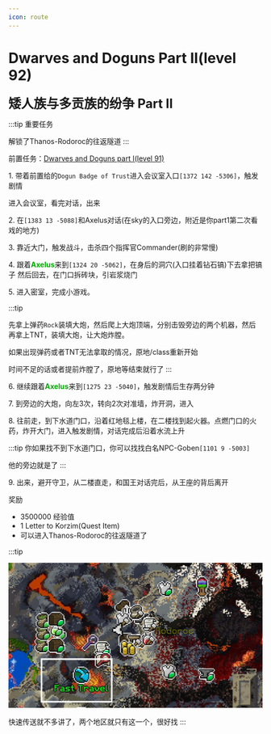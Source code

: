 ```yaml
---
icon: route
---
```

# Dwarves and Doguns Part II(level 92)
<span style="font-size: 25px;">**矮人族与多贡族的纷争 Part II**</span>

:::tip 重要任务

解锁了Thanos-Rodoroc的往返隧道
:::

前置任务：[Dwarves and Doguns part I(level 91)](/quests/lvl91-100/level%2091%20-%20dwarves%20and%20doguns%20part%20i.html)

<span class="stage-index">1.</span> 带着前置给的`Dogun Badge of Trust`进入会议室入口`[1372 142 -5306]`，触发剧情

进入会议室，看完对话，出来

<span class="stage-index">2.</span> 在`[1383 13 -5088]`和Axelus对话(在sky的入口旁边，附近是你part1第二次看戏的地方)

<span class="stage-index">3.</span> 靠近大门，触发战斗，击杀四个指挥官Commander(刷的非常慢)

<span class="stage-index">4.</span> 跟着<font color=00AA00>**Axelus**</font>来到`[1324 20 -5062]`，在身后的洞穴(入口挂着钻石镐)下去拿把镐子 然后回去，在门口拆砖块，引岩浆烧门

<span class="stage-index">5.</span> 进入密室，完成小游戏。

:::tip

先拿上弹药`Rock`装填大炮，然后爬上大炮顶端，分别击毁旁边的两个机器，然后再拿上TNT，装填大炮，让大炮炸膛。

如果出现弹药或者TNT无法拿取的情况，原地/class重新开始

时间不足的话或者提前炸膛了，原地等结束就行了
:::

<span class="stage-index">6.</span> 继续跟着<font color=00AA00>**Axelus**</font>来到`[1275 23 -5040]`，触发剧情后生存两分钟

<span class="stage-index">7.</span> 到旁边的大炮，向左3次，转向2次对准墙，炸开洞，进入

<span class="stage-index">8.</span> 往前走，到下水道门口，沿着红地毯上楼，在二楼找到起火器。点燃门口的火药，炸开大门，进入触发剧情，对话完成后沿着水流上升

:::tip
你如果找不到下水道门口，你可以找找白名NPC-Goben`[1101 9 -5003]`

他的旁边就是了
:::

<span class="stage-index">9.</span> 出来，避开守卫，从二楼直走，和国王对话完后，从王座的背后离开

奖励
+ 3500000 经验值
+ 1 Letter to Korzim(Quest Item)
+ 可以进入Thanos-Rodoroc的往返隧道了

:::tip

![](/assets/img/lvl92-1.jpg)

快速传送就不多讲了，两个地区就只有这一个，很好找
:::